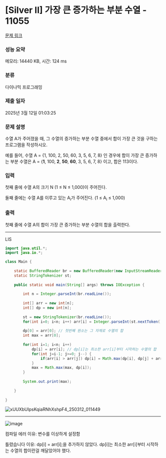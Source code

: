 # [Silver II] 가장 큰 증가하는 부분 수열 - 11055 

[문제 링크](https://www.acmicpc.net/problem/11055) 

### 성능 요약

메모리: 14440 KB, 시간: 124 ms

### 분류

다이나믹 프로그래밍

### 제출 일자

2025년 3월 12일 01:03:25

### 문제 설명

<p>수열 A가 주어졌을 때, 그 수열의 증가하는 부분 수열 중에서 합이 가장 큰 것을 구하는 프로그램을 작성하시오.</p>

<p>예를 들어, 수열 A = {1, 100, 2, 50, 60, 3, 5, 6, 7, 8} 인 경우에 합이 가장 큰 증가하는 부분 수열은 A = {<strong>1</strong>, 100, <strong>2</strong>, <strong>50</strong>, <strong>60</strong>, 3, 5, 6, 7, 8} 이고, 합은 113이다.</p>

### 입력 

 <p>첫째 줄에 수열 A의 크기 N (1 ≤ N ≤ 1,000)이 주어진다.</p>

<p>둘째 줄에는 수열 A를 이루고 있는 A<sub>i</sub>가 주어진다. (1 ≤ A<sub>i</sub> ≤ 1,000)</p>

### 출력 

 <p>첫째 줄에 수열 A의 합이 가장 큰 증가하는 부분 수열의 합을 출력한다.</p>

---

LIS
```java
import java.util.*;
import java.io.*;

class Main {
    
    static BufferedReader br = new BufferedReader(new InputStreamReader(System.in));
    static StringTokenizer st;
    
    public static void main(String[] args) throws IOException {
        
        int n = Integer.parseInt(br.readLine());
        
        int[] arr = new int[n];
        int[] dp = new int[n];
        
        st = new StringTokenizer(br.readLine());
        for(int i=0; i<n; i++) arr[i] = Integer.parseInt(st.nextToken());
        
        dp[0] = arr[0]; // 첫번째 원소는 그 자체로 수열의 합
        int max = arr[0];
        
        for(int i=1; i<n; i++) 
            dp[i] = arr[i]; // dp[i]는 최소한 arr[i]부터 시작하는 수열의 합 
            for(int j=i-1; j>=0; j--) {
                if(arr[i] > arr[j]) dp[i] = Math.max(dp[i], dp[j] + arr[i]);
            }
            max = Math.max(max, dp[i]);
        }
        
        System.out.print(max);
        
    }
    
}


```

![xUUXbUIpsKqiaRNhXshpF4_250312_011449](https://github.com/user-attachments/assets/54404fad-d1af-4245-a83f-68f5ebd97c39)

---

![image](https://github.com/user-attachments/assets/22846ff5-33ad-46be-8f05-06ae79f0654f)


컴파일 에러 이유: 변수를 이상하게 설정함


틀렸습니다 이유: dp[i] = arr[i];을 추가하지 않았다. dp[i]는 최소한 arr[i]부터 시작하는 수열의 합이란걸 깨달았어야 했다.

